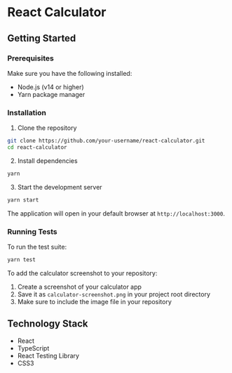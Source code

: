 # React Calculator

## Getting Started

### Prerequisites

Make sure you have the following installed:
- Node.js (v14 or higher)
- Yarn package manager

### Installation

1. Clone the repository
```bash
git clone https://github.com/your-username/react-calculator.git
cd react-calculator
```

2. Install dependencies
```bash
yarn
```

3. Start the development server
```bash
yarn start
```

The application will open in your default browser at `http://localhost:3000`.

### Running Tests

To run the test suite:
```bash
yarn test
```

To add the calculator screenshot to your repository:
1. Create a screenshot of your calculator app
2. Save it as `calculator-screenshot.png` in your project root directory
3. Make sure to include the image file in your repository

## Technology Stack

- React
- TypeScript
- React Testing Library
- CSS3